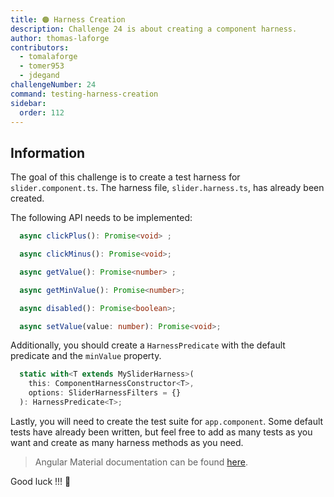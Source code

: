 ```yaml
---
title: 🟠 Harness Creation
description: Challenge 24 is about creating a component harness.
author: thomas-laforge
contributors:
  - tomalaforge
  - tomer953
  - jdegand
challengeNumber: 24
command: testing-harness-creation
sidebar:
  order: 112
---
```


## Information

The goal of this challenge is to create a test harness for `slider.component.ts`. The harness file, `slider.harness.ts`, has already been created.

The following API needs to be implemented:

```ts
  async clickPlus(): Promise<void> ;

  async clickMinus(): Promise<void>;

  async getValue(): Promise<number> ;

  async getMinValue(): Promise<number>;

  async disabled(): Promise<boolean>;

  async setValue(value: number): Promise<void>;
```

Additionally, you should create a `HarnessPredicate` with the default predicate and the `minValue` property.

```ts
  static with<T extends MySliderHarness>(
    this: ComponentHarnessConstructor<T>,
    options: SliderHarnessFilters = {}
  ): HarnessPredicate<T>;
```

Lastly, you will need to create the test suite for `app.component`. Some default tests have already been written, but feel free to add as many tests as you want and create as many harness methods as you need.

> Angular Material documentation can be found [here](https://material.angular.io/cdk/test-harnesses/overview).

Good luck !!! 💪
